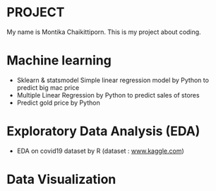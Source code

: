 # PROJECT
My name is Montika Chaikittiporn. This is my project about coding.
# Machine learning
  - Sklearn & statsmodel Simple linear regression model by Python to predict big mac price
  - Multiple Linear Regression by Python to predict sales of stores
  - Predict gold price by Python
# Exploratory Data Analysis (EDA)
- EDA on covid19 dataset by R (dataset : www.kaggle.com)
# Data Visualization
